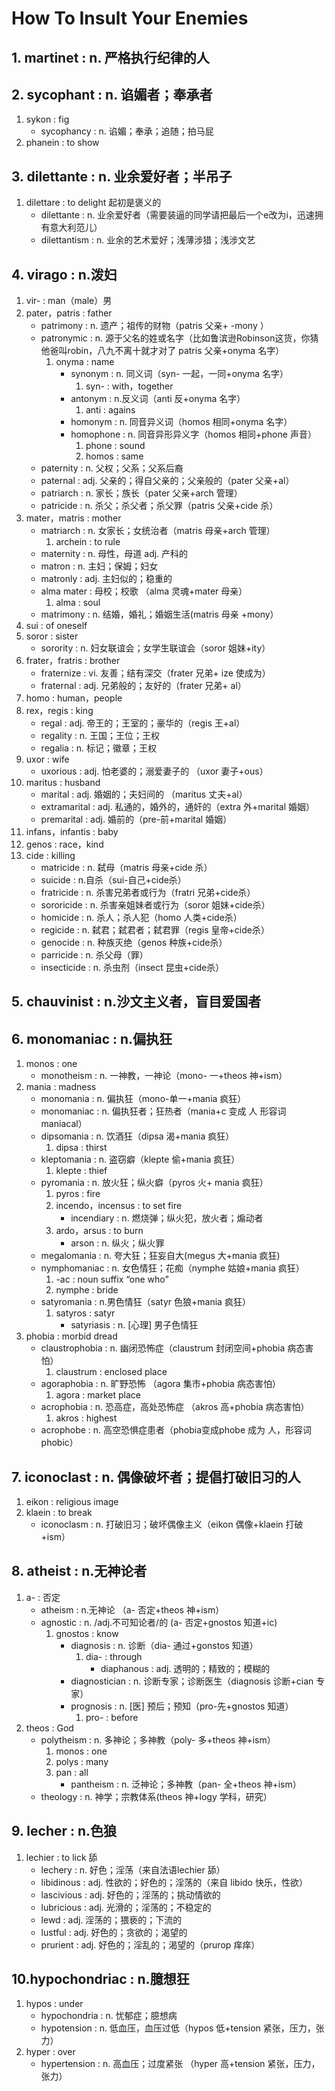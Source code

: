 # How To Insult Your Enemies

## 1. martinet                       :       n. 严格执行纪律的人
## 2. sycophant                      :       n. 谄媚者；奉承者 
1. sykon                             :       fig
    - sycophancy                  :     n. 谄媚；奉承；追随；拍马屁
2. phanein                        :        to show

## 3. dilettante                     :       n. 业余爱好者；半吊子
1. dilettare                        :   to delight 起初是褒义的
	- dilettante                     : n. 业余爱好者（需要装逼的同学请把最后一个e改为i，迅速拥有意大利范儿）        
	- dilettantism                   :   n. 业余的艺术爱好；浅薄涉猎；浅涉文艺

## 4. virago                         :          n.泼妇   
1. vir-                     :      man（male）男
2. pater，patris            :      father
	- patrimony             :      n. 遗产；祖传的财物（patris 父亲+ -mony ）
	- patronymic            :      n. 源于父名的姓或名字（比如鲁滨逊Robinson这货，你猜他爸叫robin，八九不离十就才对了 patris 父亲+onyma 名字）
		1. onyma            :       name
			- synonym       :        n. 同义词（syn- 一起，一同+onyma 名字）
				1. syn-     :        with，together
			- antonym       :        n.反义词（anti 反+onyma 名字）
				1. anti     :        agains
			- homonym       :       n. 同音异义词（homos 相同+onyma 名字）
			- homophone     :       n. 同音异形异义字（homos 相同+phone 声音）
				1. phone                :   sound 
				2. homos                :   same
	- paternity        :                n. 父权；父系；父系后裔
	- paternal         :               adj. 父亲的；得自父亲的；父亲般的（pater 父亲+al）
	- patriarch       :                 n. 家长；族长（pater 父亲+arch 管理）
	- patricide       :                 n. 杀父；杀父者；杀父罪（patris 父亲+cide 杀） 
3. mater，matris      :                mother
	- matriarch       :                n. 女家长；女统治者（matris 母亲+arch 管理）
		1. archein    :              to rule
	- maternity       :              n. 母性，母道 adj. 产科的
	- matron          :              n. 主妇；保姆；妇女                   
	- matronly        :             adj. 主妇似的；稳重的                     
	- alma mater      :              母校；校歌 （alma 灵魂+mater 母亲）
		1. alma       :              soul
	- matrimony       :               n. 结婚，婚礼；婚姻生活(matris 母亲 +mony）  
4. sui                :      of oneself
5. soror              :     sister
	- sorority        :     n. 妇女联谊会；女学生联谊会（soror 姐妹+ity） 
6. frater，fratris    :     brother 
	- fraternize      :     vi. 友善；结有深交（frater 兄弟+ ize 使成为）
	- fraternal       :     adj. 兄弟般的；友好的（frater 兄弟+ al）
7. homo               :     human，people
8. rex，regis         :     king
	- regal           :     adj. 帝王的；王室的；豪华的（regis 王+al）
	- regality        :     n. 王国；王位；王权
	- regalia         :     n. 标记；徽章；王权
9. uxor               :     wife
	- uxorious        :     adj. 怕老婆的；溺爱妻子的 （uxor 妻子+ous）
10. maritus            :    husband
	- marital          :    adj. 婚姻的；夫妇间的 （maritus 丈夫+al）
	- extramarital     :    adj. 私通的，婚外的，通奸的（extra 外+marital 婚姻）
	- premarital       :    adj. 婚前的（pre-前+marital 婚姻）
11. infans，infantis   :      baby
12. genos              :      race，kind       
13. cide              :      killing
	- matricide        :      n. 弑母（matris 母亲+cide 杀）
	- suicide          :       n.自杀（sui-自己+cide杀）
	- fratricide       :       n. 杀害兄弟者或行为（fratri 兄弟+cide杀）
	- sororicide       :        n. 杀害亲姐妹者或行为（soror 姐妹+cide杀）       
	- homicide          :       n. 杀人；杀人犯（homo 人类+cide杀）
	- regicide          :       n. 弑君；弑君者；弑君罪（regis 皇帝+cide杀）
	- genocide         :        n. 种族灭绝（genos 种族+cide杀）
	- parricide         :       n. 杀父母（罪）
	- insecticide       :       n. 杀虫剂（insect 昆虫+cide杀）

## 5. chauvinist       :          n.沙文主义者，盲目爱国者 

## 6. monomaniac                     :          n.偏执狂   
1. monos                             :          one
	- monotheism                     :          n. 一神教，一神论（mono- 一+theos 神+ism）
2. mania                              :          madness
	- monomania                      :  n. 偏执狂（mono-单一+mania 疯狂）   
	- monomaniac                     :  n. 偏执狂者；狂热者（mania+c 变成 人 形容词 maniacal）                           
	- dipsomania                       :    n. 饮酒狂（dipsa 渴+mania 疯狂）
		1. dipsa                       :       thirst    
	- kleptomania                      :    n. 盗窃癖（klepte 偷+mania 疯狂）
		1. klepte                      :       thief                 
	- pyromania                        :    n. 放火狂；纵火癖（pyros 火+ mania 疯狂） 
		1. pyros                 :              fire 
		2. incendo，incensus     :           to set fire 
			- incendiary         :       n. 燃烧弹；纵火犯，放火者；煽动者 
		3. ardo，arsus           :       to burn
			- arson              :        n. 纵火；纵火罪
	- megalomania                :    n. 夸大狂；狂妄自大(megus 大+mania 疯狂)
	- nymphomaniac               :   n. 女色情狂；花痴（nymphe 姑娘+mania 疯狂）
		1. -ac                   :   noun suffix “one who”
		2. nymphe                :   bride
	- satyromania                :   n.男色情狂（satyr 色狼+mania 疯狂）
		1. satyros               :   satyr    
			- satyriasis         :   n. [心理] 男子色情狂 
3. phobia                        :   morbid dread
	- claustrophobia             :  n.  幽闭恐怖症（claustrum 封闭空间+phobia 病态害怕）  
		1. claustrum            :   enclosed place
	- agoraphobia               :   n. 旷野恐怖 （agora 集市+phobia 病态害怕）
		1. agora                :   market place
	- acrophobia                :   n. 恐高症，高处恐怖症  （akros 高+phobia 病态害怕）
		1. akros                :   highest    
	- acrophobe                 :   n. 高空恐惧症患者（phobia变成phobe 成为 人，形容词phobic）
				  
## 7. iconoclast                     :       n. 偶像破坏者；提倡打破旧习的人
1. eikon                            :   religious image           
2. klaein                           :   to break 
	- iconoclasm                    :   n. 打破旧习；破坏偶像主义（eikon 偶像+klaein 打破+ism）

## 8. atheist                        :       n.无神论者
1. a-                   :       否定
	- atheism           :       n.无神论  （a- 否定+theos 神+ism）
	- agnostic          :       n. /adj.不可知论者/的 (a- 否定+gnostos 知道+ic) 
		1. gnostos      :       know
			- diagnosis         :       n. 诊断（dia- 通过+gonstos 知道）
				1. dia-          :                 through
					- diaphanous  :                adj. 透明的；精致的；模糊的
			- diagnostician     :   n. 诊断专家；诊断医生（diagnosis 诊断+cian 专家）
			- prognosis         :   n. [医] 预后；预知（pro-先+gnostos 知道）
				1. pro-        :    before
2. theos      :                God
	- polytheism        :       n. 多神论；多神教（poly- 多+theos 神+ism）
		1. monos        :       one           
		2. polys        :       many          
		3. pan          :       all      
			- pantheism :       n. 泛神论；多神教（pan- 全+theos 神+ism）
	- theology          :       n. 神学；宗教体系(theos 神+logy 学科，研究）


## 9. lecher            :       n.色狼
1. lechier              :       to lick 舔
	- lechery           :       n. 好色；淫荡（来自法语lechier 舔）
	- libidinous        :       adj. 性欲的；好色的；淫荡的（来自 libido 快乐，性欲）
	- lascivious       :        adj. 好色的；淫荡的；挑动情欲的
	- lubricious       :        adj. 光滑的；淫荡的；不稳定的  
	- lewd             :        adj. 淫荡的；猥亵的；下流的
	- lustful          :        adj. 好色的；贪欲的；渴望的
	- prurient         :        adj. 好色的；淫乱的；渴望的（prurop 痒痒）

## 10.hypochondriac                  :       n.臆想狂    
1. hypos                        :   under   
	- hypochondria              :   n. 忧郁症；臆想病 
	- hypotension               :   n. 低血压，血压过低（hypos 低+tension 紧张，压力，张力）         
2. hyper                        :   over
	- hypertension              :   n. 高血压；过度紧张 （hyper 高+tension 紧张，压力，张力） 

